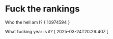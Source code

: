 # Fuck the rankings

Who the hell am I?
{ 10974594 }

What fucking year is it?
[ 2025-03-24T20:26:40Z ]
